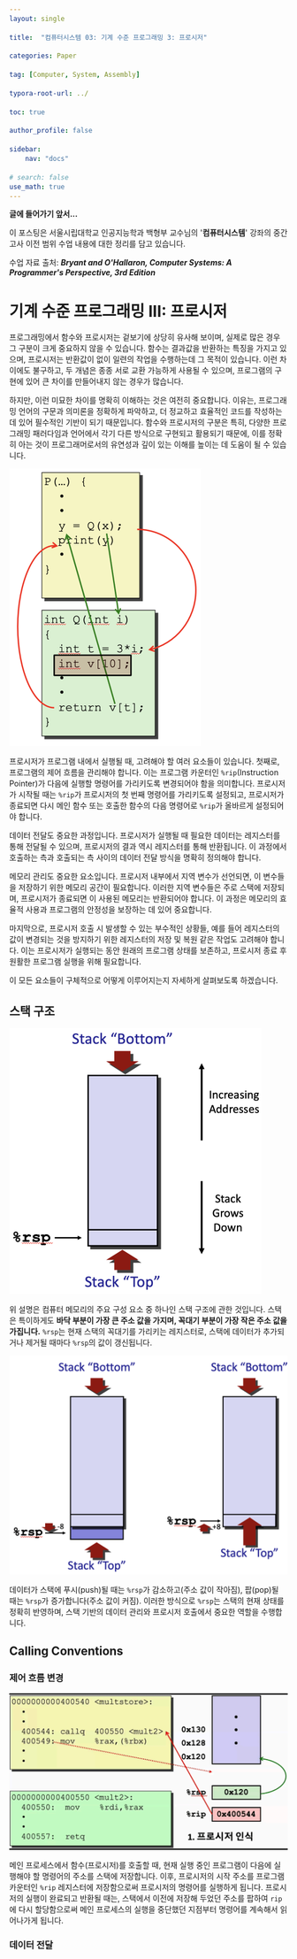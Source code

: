 ```yaml
---
layout: single

title:  "컴퓨터시스템 03: 기계 수준 프로그래밍 3: 프로시저"

categories: Paper

tag: [Computer, System, Assembly]

typora-root-url: ../

toc: true

author_profile: false

sidebar:
    nav: "docs"

# search: false
use_math: true
---
```


**글에 들어가기 앞서...**

이 포스팅은 서울시립대학교 인공지능학과 백형부 교수님의 '**컴퓨터시스템**' 강좌의 중간고사 이전 범위 수업 내용에 대한 정리를 담고 있습니다.



수업 자료 출처: ***Bryant and O'Hallaron, Computer Systems: A Programmer's Perspective, 3rd Edition***







# 기계 수준 프로그래밍 III: 프로시저

프로그래밍에서 함수와 프로시저는 겉보기에 상당히 유사해 보이며, 실제로 많은 경우 그 구분이 크게 중요하지 않을 수 있습니다. 함수는 결과값을 반환하는 특징을 가지고 있으며, 프로시저는 반환값이 없이 일련의 작업을 수행하는데 그 목적이 있습니다. 이런 차이에도 불구하고, 두 개념은 종종 서로 교환 가능하게 사용될 수 있으며, 프로그램의 구현에 있어 큰 차이를 만들어내지 않는 경우가 많습니다.

하지만, 이런 미묘한 차이를 명확히 이해하는 것은 여전히 중요합니다. 이유는, 프로그래밍 언어의 구문과 의미론을 정확하게 파악하고, 더 정교하고 효율적인 코드를 작성하는 데 있어 필수적인 기반이 되기 때문입니다. 함수와 프로시저의 구분은 특히, 다양한 프로그래밍 패러다임과 언어에서 각기 다른 방식으로 구현되고 활용되기 때문에, 이를 정확히 아는 것이 프로그래머로서의 유연성과 깊이 있는 이해를 높이는 데 도움이 될 수 있습니다. 



<img src="/images/2024-04-14-Computer_System_05/image-20240414194916471.png" alt="image-20240414194916471" style="zoom:50%;" />

프로시저가 프로그램 내에서 실행될 때, 고려해야 할 여러 요소들이 있습니다. 첫째로, 프로그램의 제어 흐름을 관리해야 합니다. 이는 프로그램 카운터인 `%rip`(Instruction Pointer)가 다음에 실행할 명령어를 가리키도록 변경되어야 함을 의미합니다. 프로시저가 시작될 때는 `%rip`가 프로시저의 첫 번째 명령어를 가리키도록 설정되고, 프로시저가 종료되면 다시 메인 함수 또는 호출한 함수의 다음 명령어로 `%rip`가 올바르게 설정되어야 합니다.

데이터 전달도 중요한 과정입니다. 프로시저가 실행될 때 필요한 데이터는 레지스터를 통해 전달될 수 있으며, 프로시저의 결과 역시 레지스터를 통해 반환됩니다. 이 과정에서 호출하는 측과 호출되는 측 사이의 데이터 전달 방식을 명확히 정의해야 합니다.

메모리 관리도 중요한 요소입니다. 프로시저 내부에서 지역 변수가 선언되면, 이 변수들을 저장하기 위한 메모리 공간이 필요합니다. 이러한 지역 변수들은 주로 스택에 저장되며, 프로시저가 종료되면 이 사용된 메모리는 반환되어야 합니다. 이 과정은 메모리의 효율적 사용과 프로그램의 안정성을 보장하는 데 있어 중요합니다.

마지막으로, 프로시저 호출 시 발생할 수 있는 부수적인 상황들, 예를 들어 레지스터의 값이 변경되는 것을 방지하기 위한 레지스터의 저장 및 복원 같은 작업도 고려해야 합니다. 이는 프로시저가 실행되는 동안 원래의 프로그램 상태를 보존하고, 프로시저 종료 후 원활한 프로그램 실행을 위해 필요합니다.

이 모든 요소들이 구체적으로 어떻게 이루어지는지 자세하게 살펴보도록 하겠습니다.





## 스택 구조

<img src="/images/2024-04-14-Computer_System_05/image-20240414195726936.png" alt="image-20240414195726936" style="zoom:50%;" />

위 설명은 컴퓨터 메모리의 주요 구성 요소 중 하나인 스택 구조에 관한 것입니다. 스택은 특이하게도 **바닥 부분이 가장 큰 주소 값을 가지며, 꼭대기 부분이 가장 작은 주소 값을 가집니다.** `%rsp`는 현재 스택의 꼭대기를 가리키는 레지스터로, 스택에 데이터가 추가되거나 제거될 때마다 `%rsp`의 값이 갱신됩니다. 



<img src="/images/2024-04-14-Computer_System_05/image-20240414200157218.png" alt="image-20240414200157218" style="zoom:50%;" />

데이터가 스택에 푸시(push)될 때는 `%rsp`가 감소하고(주소 값이 작아짐), 팝(pop)될 때는 `%rsp`가 증가합니다(주소 값이 커짐). 이러한 방식으로 `%rsp`는 스택의 현재 상태를 정확히 반영하며, 스택 기반의 데이터 관리와 프로시저 호출에서 중요한 역할을 수행합니다.



## Calling Conventions



### 제어 흐름 변경

![tte](/images/2024-04-14-Computer_System_05/tte.gif)

메인 프로세스에서 함수(프로시저)를 호출할 때, 현재 실행 중인 프로그램이 다음에 실행해야 할 명령어의 주소를 스택에 저장합니다. 이후, 프로시저의 시작 주소를 프로그램 카운터인 `%rip` 레지스터에 저장함으로써 프로시저의 명령어를 실행하게 됩니다. 프로시저의 실행이 완료되고 반환될 때는, 스택에서 이전에 저장해 두었던 주소를 팝하여 `rip`에 다시 할당함으로써 메인 프로세스의 실행을 중단했던 지점부터 명령어를 계속해서 읽어나가게 됩니다.



### 데이터 전달





